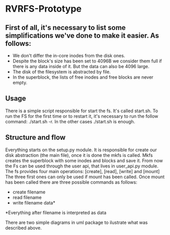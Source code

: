 # RVRFS-Prototype

## First of all, it's necessary to list some simplifications we've done to make it easier. As follows:

- We don't differ the in-core inodes from the disk ones.
- Despite the block's size has been set to 4096B we consider them full if there is any data inside of it.
But the data can also be 4096 large.
- The disk of the filesystem is abstracted by file.
- In the superblock, the lists of free inodes and free blocks are never empty.

## Usage
There is a simple script responsible for start the fs. It's called start.sh.
To run the FS for the first time or to restart it, it's necessary to run the follow command: ./start.sh -r.
In the other cases ./start.sh is enough.

## Structure and flow
Everything starts on the setup.py module. It is responsible for create our disk abstraction (the main file), once it is done the mkfs is called.
Mkfs creates the superblock with some inodes and blocks and save it.
From now the Fs can be used through the user api, that lives in user_api.py module.
The fs provides four main operations: [create], [read], [write] and [mount]
The three first ones can only be used if mount has been called.
Once mount has been called there are three possible commands as follows:
- create filename
- read filename
- write filename data*

*Everything after filename is interpreted as data

There are two simple diagrams in uml package to ilustrate what was described above.



